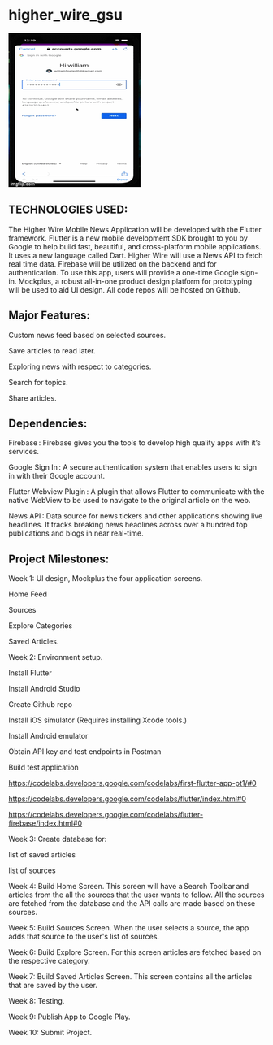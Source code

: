 # higher_wire_gsu
![](demo.gif)

## TECHNOLOGIES USED: 
The Higher Wire Mobile News Application will be developed with the Flutter framework. Flutter is a new mobile development SDK brought to you by Google to help build fast, beautiful, and cross-platform mobile applications. It uses a new language called Dart. Higher Wire will use a News API to fetch real time data. Firebase will be utilized on the backend and for authentication. To use this app, users will provide a one-time Google sign-in. Mockplus, a robust all-in-one product design platform for prototyping will be used to aid UI design. All code repos will be hosted on Github. 

## Major Features: 
Custom news feed based on selected sources. 

Save articles to read later. 

Exploring news with respect to categories. 

Search for topics. 

Share articles. 

## Dependencies: 
Firebase : Firebase gives you the tools to develop high quality apps with it’s services. 

Google Sign In : A secure authentication system that enables users to sign in with their Google account. 

Flutter Webview Plugin : A plugin that allows Flutter to communicate with the native WebView to be used to navigate to the original article on the web. 

News API : Data source for news tickers and other applications showing live headlines. It tracks breaking news headlines across over a hundred top publications and blogs in near real-time. 

 ## Project Milestones: 
 
Week 1: UI design, Mockplus the four application screens.  

Home Feed  

Sources  

Explore Categories  

Saved Articles. 

 

Week 2: Environment setup.  

Install Flutter 

Install Android Studio 

Create Github repo 

Install iOS simulator (Requires installing Xcode tools.) 

Install Android emulator 

Obtain API key and test endpoints in Postman 

Build test application 

https://codelabs.developers.google.com/codelabs/first-flutter-app-pt1/#0 

https://codelabs.developers.google.com/codelabs/flutter/index.html#0 

https://codelabs.developers.google.com/codelabs/flutter-firebase/index.html#0 

 

 

Week 3: Create database for:  

list of saved articles  

list of sources 

 

Week 4: Build Home Screen. This screen will have a Search Toolbar and articles from the all the sources that the user wants to follow. All the sources are fetched from the database and the API calls are made based on these sources. 

 

Week 5: Build Sources Screen. When the user selects a source, the app adds that source to the user's list of sources. 

Week 6: Build Explore Screen. For this screen articles are fetched based on the respective category. 

Week 7: Build Saved Articles Screen. This screen contains all the articles that are saved by the user. 

Week 8: Testing. 

Week 9: Publish App to Google Play. 

Week 10: Submit Project.  
